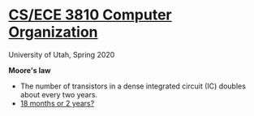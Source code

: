 # [CS/ECE 3810 Computer Organization](http://www.cs.utah.edu/~rajeev/cs3810/)

University of Utah, Spring 2020

**Moore's law**

 - The number of transistors in a dense integrated circuit (IC) doubles about every two years.
 - [18 months or 2 years?](https://www.quora.com/Have-there-been-studies-as-to-why-18-months-for-Moores-law)






